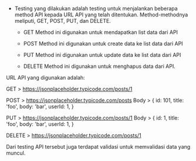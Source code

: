 * Testing yang dilakukan adalah testing untuk menjalankan beberapa method API kepada URL API yang telah ditentukan.
Method-methodnya meliputi, GET, POST, PUT, dan DELETE.

    - GET
        Method ini digunakan untuk mendapatkan list data dari API

    - POST
        Method ini digunakan untuk create data ke list data dari API

    - PUT
        Method ini digunakan untuk update data ke list data dari API

    - DELETE
        Method ini digunakan untuk menghapus data dari API.


URL API yang digunakan adalah:

GET     > https://jsonplaceholder.typicode.com/posts/1

POST    > https://jsonplaceholder.typicode.com/posts
Body    > {
  	id: 101,
    title: 'foo',
    body: 'bar',
    userId: 1,
  }

PUT     > https://jsonplaceholder.typicode.com/posts/1
Body    > {
    id: 1,
    title: 'foo',
    body: 'bar',
    userId: 1,
  }

DELETE  > https://jsonplaceholder.typicode.com/posts/1

Dari testing API tersebut juga terdapat validasi untuk memvalidasi data yang muncul.
